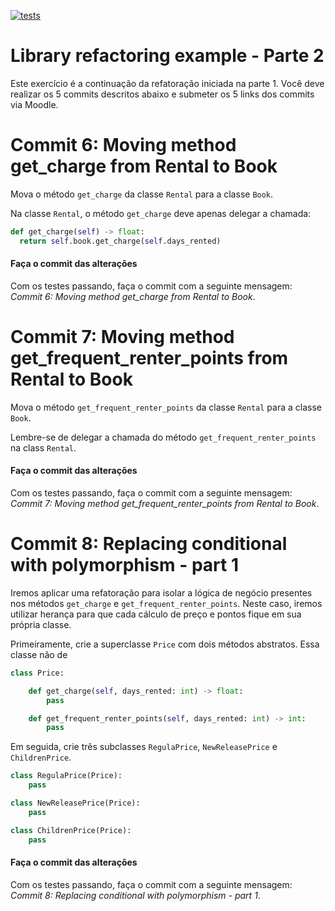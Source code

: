 [![tests](https://github.com/andrehora/library/actions/workflows/tests.yml/badge.svg)](https://github.com/andrehora/library/actions/workflows/tests.yml)

# Library refactoring example - Parte 2

Este exercício é a continuação da refatoração iniciada na parte 1.
Você deve realizar os 5 commits descritos abaixo e submeter os 5 links dos commits via Moodle.

# Commit 6: Moving method get_charge from Rental to Book

Mova o método `get_charge` da classe `Rental` para a classe `Book`.

Na classe `Rental`, o método `get_charge` deve apenas delegar a chamada:

```python
def get_charge(self) -> float:                
  return self.book.get_charge(self.days_rented)
```

#### Faça o commit das alterações
Com os testes passando, faça o commit com a seguinte mensagem: *Commit 6: Moving method get_charge from Rental to Book*.

# Commit 7: Moving method get_frequent_renter_points from Rental to Book

Mova o método `get_frequent_renter_points` da classe `Rental` para a classe `Book`.

Lembre-se de delegar a chamada do método `get_frequent_renter_points` na class `Rental`. 

#### Faça o commit das alterações
Com os testes passando, faça o commit com a seguinte mensagem: *Commit 7: Moving method get_frequent_renter_points from Rental to Book*.

# Commit 8: Replacing conditional with polymorphism - part 1

Iremos aplicar uma refatoração para isolar a lógica de negócio presentes nos métodos `get_charge` e `get_frequent_renter_points`.
Neste caso, iremos utilizar herança para que cada cálculo de preço e pontos fique em sua própria classe.

Primeiramente, crie a superclasse `Price` com dois métodos abstratos. Essa classe não de

```python
class Price:

    def get_charge(self, days_rented: int) -> float:
        pass

    def get_frequent_renter_points(self, days_rented: int) -> int:
        pass
```

Em seguida, crie três subclasses `RegulaPrice`, `NewReleasePrice` e `ChildrenPrice`.

```python
class RegulaPrice(Price):
    pass

class NewReleasePrice(Price):
    pass

class ChildrenPrice(Price):
    pass
```

#### Faça o commit das alterações
Com os testes passando, faça o commit com a seguinte mensagem: *Commit 8: Replacing conditional with polymorphism - part 1*.



